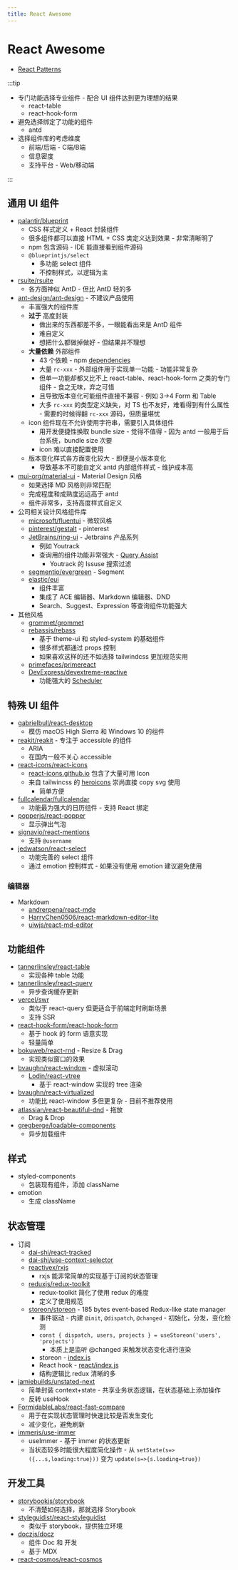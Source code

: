 ```yaml
---
title: React Awesome
---
```


# React Awesome
* [React Patterns](https://reactpatterns.com/)

:::tip

* 专门功能选择专业组件 - 配合 UI 组件达到更为理想的结果
  * react-table
  * react-hook-form
* 避免选择绑定了功能的组件
  * antd
* 选择组件库的考虑维度
  * 前端/后端 - C端/B端
  * 信息密度
  * 支持平台 - Web/移动端

:::

## 通用 UI 组件
* [palantir/blueprint](https://github.com/palantir/blueprint)
  * CSS 样式定义 + React 封装组件
  * 很多组件都可以直接 HTML + CSS 类定义达到效果 - 非常清晰明了
  * npm 包含源码 - IDE 能直接看到组件源码
  * `@blueprintjs/select`
    * 多功能 select 组件
    * 不控制样式，以逻辑为主
* [rsuite/rsuite](https://github.com/rsuite/rsuite)
  * 各方面神似 AntD - 但比 AntD 轻的多
* [ant-design/ant-design](https://github.com/ant-design/ant-design) - 不建议产品使用
  * 丰富强大的组件库
  * __过于__ 高度封装
    * 做出来的东西都差不多，一眼能看出来是 AntD 组件
    * 难自定义
    * 想把什么都做掉做好 - 但结果并不理想
  * __大量依赖__ 外部组件
    * 43 个依赖 - npm [dependencies](https://www.npmjs.com/package/antd?activeTab=dependencies)
    * 大量 `rc-xxx` - 外部组件用于实现单一功能 - 功能非常复杂
    * 但单一功能却都又比不上 react-table、react-hook-form 之类的专门组件 - 食之无味，弃之可惜
    * 且导致版本变化可能组件直接不兼容 - 例如 3->4 Form 和 Table
    * 大多 `rc-xxx` 的类型定义缺失，对 TS 也不友好，难看得到有什么属性 - 需要的时候得翻 `rc-xxx` 源码，但质量堪忧
  * icon 组件现在不允许使用字符串，需要引入具体组件
    * 用开发便捷性换取 bundle size - 觉得不值得 - 因为 antd 一般用于后台系统，bundle size 次要
    * icon 难以直接配置使用
  * 版本变化样式各方面变化较大 - 即便是小版本变化
    * 导致基本不可能自定义 antd 内部组件样式 - 维护成本高
* [mui-org/material-ui](https://github.com/mui-org/material-ui) - Material Design 风格
  * 如果选择 MD 风格则非常匹配
  * 完成程度和成熟度远远高于 antd
  * 组件非常多，支持高度样式自定义
* 公司相关设计风格组件库
  * [microsoft/fluentui](https://github.com/microsoft/fluentui) - 微软风格
  * [pinterest/gestalt](https://github.com/pinterest/gestalt) - pinterest
  * [JetBrains/ring-ui](https://github.com/JetBrains/ring-ui) - Jetbrains 产品系列
    * 例如 Youtrack
    * 查询用的组件功能非常强大 - [Query Assist](https://jetbrains.github.io/ring-ui/master/index.html?path=/story/components-query-assist--basic)
      * Youtrack 的 Issuse 搜索过滤
  * [segmentio/evergreen](https://github.com/segmentio/evergreen) - Segment
  * [elastic/eui](https://github.com/elastic/eui)
    * 组件丰富
    * 集成了 ACE 编辑器、Markdown 编辑器、DND
    * Search、Suggest、Expression 等查询组件功能强大
* 其他风格
  * [grommet/grommet](https://github.com/grommet/grommet)
  * [rebassjs/rebass](https://github.com/rebassjs/rebass)
    * 基于 theme-ui 和 styled-system 的基础组件
    * 很多样式都通过 props 控制
    * 如果喜欢这样的还不如选择 tailwindcss 更加规范实用
  * [primefaces/primereact](https://github.com/primefaces/primereact)
  * [DevExpress/devextreme-reactive](https://github.com/DevExpress/devextreme-reactive)
    * 功能强大的 [Scheduler](https://devexpress.github.io/devextreme-reactive/react/scheduler/demos/featured/overview/)
## 特殊 UI 组件
* [gabrielbull/react-desktop](https://github.com/gabrielbull/react-desktop)
  * 模仿 macOS High Sierra 和 Windows 10 的组件
* [reakit/reakit](https://github.com/reakit/reakit) - 专注于 accessible 的组件
  * ARIA
  * 在国内一般不关心 accessible
* [react-icons/react-icons](https://github.com/react-icons/react-icons)
  * [react-icons.github.io](https://react-icons.github.io/react-icons) 包含了大量可用 Icon
  * 来自 tailwincss 的 [heroicons](https://heroicons.com/) 崇尚直接 copy svg 使用
    * 简单方便
* [fullcalendar/fullcalendar](https://github.com/fullcalendar/fullcalendar)
  * 功能最为强大的日历组件 - 支持 React 绑定
* [popperjs/react-popper](https://github.com/popperjs/react-popper)
  * 显示弹出气泡
* [signavio/react-mentions](https://github.com/signavio/react-mentions)
  * 支持 `@username`
* [jedwatson/react-select](https://github.com/jedwatson/react-select)
  * 功能完善的 select 组件
  * 通过 emotion 控制样式 - 如果没有使用 emotion 建议避免使用


### 编辑器
* Markdown
  * [andrerpena/react-mde](https://github.com/andrerpena/react-mde)
  * [HarryChen0506/react-markdown-editor-lite](https://github.com/HarryChen0506/react-markdown-editor-lite)
  * [uiwjs/react-md-editor](https://github.com/uiwjs/react-md-editor)

## 功能组件
* [tannerlinsley/react-table](https://github.com/tannerlinsley/react-table)
  * 实现各种 table 功能
* [tannerlinsley/react-query](https://github.com/tannerlinsley/react-query)
  * 异步查询缓存更新
* [vercel/swr](https://github.com/vercel/swr)
  * 类似于 react-query 但更适合于前端定时刷新场景
  * 支持 SSR
* [react-hook-form/react-hook-form](https://github.com/react-hook-form/react-hook-form)
  * 基于 hook 的 form 语意实现
  * 轻量简单
* [bokuweb/react-rnd](https://github.com/bokuweb/react-rnd) - Resize & Drag
  * 实现类似窗口的效果
* [bvaughn/react-window](https://github.com/bvaughn/react-window) - 虚拟滚动
  * [Lodin/react-vtree](https://github.com/Lodin/react-vtree)
    * 基于 react-window 实现的 tree 渲染
* [bvaughn/react-virtualized](https://github.com/bvaughn/react-virtualized)
  * 功能比 react-window 多但更复杂 - 目前不推荐使用
* [atlassian/react-beautiful-dnd](https://github.com/atlassian/react-beautiful-dnd) - 拖放
  * Drag & Drop
* [gregberge/loadable-components](https://github.com/gregberge/loadable-components)
  * 异步加载组件

## 样式
* styled-components
  * 包装现有组件，添加 className
* emotion
  * 生成 className

## 状态管理
* 订阅
  * [dai-shi/react-tracked](https://github.com/dai-shi/react-tracked)
  * [dai-shi/use-context-selector](https://github.com/dai-shi/use-context-selector)
  * [reactivex/rxjs](https://github.com/reactivex/rxjs)
    * rxjs 能非常简单的实现基于订阅的状态管理
  * [reduxjs/redux-toolkit](https://github.com/reduxjs/redux-toolkit)
    * redux-toolkit 简化了使用 redux 的难度
    * 定义了使用规范
  * [storeon/storeon](https://github.com/storeon/storeon) - 185 bytes event-based Redux-like state manager
    * 事件驱动 - 内建 `@init`, `@dispatch`, `@changed` - 初始化，分发，变化检测
    * `const { dispatch, users, projects } = useStoreon('users', 'projects')`
      * 本质上是监听 @changed 来触发状态变化进行渲染
    * storeon - [index.js](https://github.com/storeon/storeon/blob/main/index.js)
    * React hook - [react/index.js](https://github.com/storeon/storeon/blob/main/react/index.js)
    * 结构逻辑比 redux 清晰的多
* [jamiebuilds/unstated-next](https://github.com/jamiebuilds/unstated-next)
  * 简单封装 context+state - 共享业务状态逻辑，在状态基础上添加操作
  * 反转 useHook
* [FormidableLabs/react-fast-compare](https://github.com/FormidableLabs/react-fast-compare)
  * 用于在实现状态管理时快速比较是否发生变化
  * 减少变化，避免刷新
* [immerjs/use-immer](https://github.com/immerjs/use-immer)
  * useImmer - 基于 immer 的状态更新
  * 当状态较多时能很大程度简化操作 - 从 `setState(s=>({...s,loading:true}))` 变为 `update(s=>{s.loading=true})`

## 开发工具
* [storybookjs/storybook](https://github.com/storybookjs/storybook)
  * 不清楚如何选择，那就选择 Storybook
* [styleguidist/react-styleguidist](https://github.com/styleguidist/react-styleguidist)
  * 类似于 storybook，提供独立环境
* [doczjs/docz](https://github.com/doczjs/docz)
  * 组件 Doc 和 开发
  * 基于 MDX
* [react-cosmos/react-cosmos](https://github.com/react-cosmos/react-cosmos)
